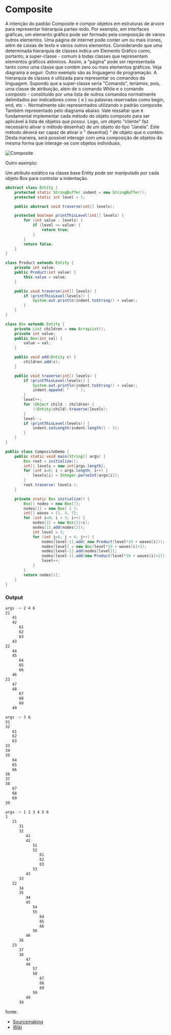 # Composite

A intenção do padrão Composite é compor objetos em estruturas de árvore para representar hierarquia partes-todo.
Por exemplo, em interfaces gráficas, um elemento gráfico pode ser formado pela composição de vários outros elementos. Uma página de internet pode conter um ou mais ícones, além de caixas de texto e vários outros elementos. Considerando que uma determinada hierarquia de classes indica um Elemento Gráfico como, portanto, a super-classe - comum à todas classes que representam elementos gráficos atômicos. Assim, a "página" pode ser representada tanto como uma classe que contém zero ou mais elementos gráficos. Veja diagrama a seguir.
Outro exemplo são as linguagens de programação. A hierarquia de classes é utilizada para representar os comandos da linguagem. Supondo que a super-classe seria "Comando", teríamos, pois, uma classe de atribuição, além de o comando While e o comando composto - constituído por uma lista de outros comandos normalmente delimitados por indicadores como { e } ou palavras reservadas como begin, end, etc -. Normalmente são representados utilizando o padrão composite. Também representado pelo diagrama abaixo.
Vale ressaltar que é fundamental implementar cada método do objeto composto para ser aplicável à lista de objetos que possui. Logo, um objeto "cliente" faz necessário ativar o método desenha() de um objeto do tipo "Janela". Este método deverá ser capaz de ativar o " desenha() " de objeto que o contém. Desta maneira, será possível interagir com uma composição de objetos da mesma forma que interage-se com objetos individuais.

![Composite](https://upload.wikimedia.org/wikipedia/commons/f/f8/ElementoGrafico.jpg)

Outro exemplo:


Um atributo estático na classe base Entity pode ser manipulado por cada objeto Box para controlar a indentação.

```java
abstract class Entity {
    protected static StringBuffer indent = new StringBuffer();
    protected static int level = 1;

    public abstract void traverse(int[] levels);

    protected boolean printThisLevel(int[] levels) {
        for (int value : levels) {
            if (level == value) {
                return true;
            }
        }
        return false;
    }
}

class Product extends Entity {
    private int value;
    public Product(int value) {
        this.value = value;
    }

    public void traverse(int[] levels) {
        if (printThisLevel(levels)) {
            System.out.println(indent.toString() + value);
        }
    }
}

class Box extends Entity {
    private List children = new ArrayList();
    private int value;
    public Box(int val) {
        value = val;
    }

    public void add(Entity c) {
        children.add(c);
    }

    public void traverse(int[] levels) {
        if (printThisLevel(levels)) {
            System.out.println(indent.toString() + value);
            indent.append( "   " );
        }
        level++;
        for (Object child : children) {
            ((Entity)child).traverse(levels);
        }
        level--;
        if (printThisLevel(levels)) {
            indent.setLength(indent.length() - 3);
        }
    }
}

public class CompositeDemo {
    public static void main(String[] args) {
        Box root = initialize();
        int[] levels = new int[args.length];
        for (int i=0; i < args.length; i++) {
            levels[i] = Integer.parseInt(args[i]);
        }
        root.traverse( levels );
    }

    private static Box initialize() {
        Box[] nodes = new Box[7];
        nodes[1] = new Box( 1 );
        int[] waves = {1, 4, 7};
        for (int i=0; i < 3; i++) {
            nodes[2] = new Box(21+i);
            nodes[1].add(nodes[2]);
            int level = 3;
            for (int j=0; j < 4; j++) {
                nodes[level-1].add( new Product(level*10 + waves[i]));
                nodes[level] = new Box(level*10 + waves[i]+1);
                nodes[level-1].add(nodes[level]);
                nodes[level-1].add(new Product(level*10 + waves[i]+2));
                level++;
            }
        }
        return nodes[1];
    }
}

```

### Output
```sh
args -> 2 4 6
21
   41
   42
      61
      62
      63
   43
22
   44
   45
      64
      65
      66
   46
23
   47
   48
      67
      68
      69
   49

args -> 3 6
31
32
   61
   62
   63
33
34
35
   64
   65
   66
36
37
38
   67
   68
   69
39

args -> 1 2 3 4 5 6
1
   21
      31
      32
         41
         42
            51
            52
               61
               62
               63
            53
         43
      33
   22
      34
      35
         44
         45
            54
            55
               64
               65
               66
            56
         46
      36
   23
      37
      38
         47
         48
            57
            58
               67
               68
               69
            59
         49
      39
```

fonte: 
 - [Sourcemaking](https://sourcemaking.com/design_patterns/composite/java/2)
 - [Wiki](https://pt.wikipedia.org/wiki/Composite)
